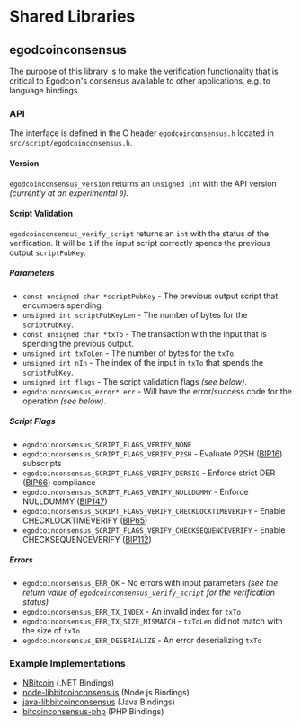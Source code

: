 Shared Libraries
================

## egodcoinconsensus

The purpose of this library is to make the verification functionality that is critical to Egodcoin's consensus available to other applications, e.g. to language bindings.

### API

The interface is defined in the C header `egodcoinconsensus.h` located in  `src/script/egodcoinconsensus.h`.

#### Version

`egodcoinconsensus_version` returns an `unsigned int` with the API version *(currently at an experimental `0`)*.

#### Script Validation

`egodcoinconsensus_verify_script` returns an `int` with the status of the verification. It will be `1` if the input script correctly spends the previous output `scriptPubKey`.

##### Parameters
- `const unsigned char *scriptPubKey` - The previous output script that encumbers spending.
- `unsigned int scriptPubKeyLen` - The number of bytes for the `scriptPubKey`.
- `const unsigned char *txTo` - The transaction with the input that is spending the previous output.
- `unsigned int txToLen` - The number of bytes for the `txTo`.
- `unsigned int nIn` - The index of the input in `txTo` that spends the `scriptPubKey`.
- `unsigned int flags` - The script validation flags *(see below)*.
- `egodcoinconsensus_error* err` - Will have the error/success code for the operation *(see below)*.

##### Script Flags
- `egodcoinconsensus_SCRIPT_FLAGS_VERIFY_NONE`
- `egodcoinconsensus_SCRIPT_FLAGS_VERIFY_P2SH` - Evaluate P2SH ([BIP16](https://github.com/bitcoin/bips/blob/master/bip-0016.mediawiki)) subscripts
- `egodcoinconsensus_SCRIPT_FLAGS_VERIFY_DERSIG` - Enforce strict DER ([BIP66](https://github.com/bitcoin/bips/blob/master/bip-0066.mediawiki)) compliance
- `egodcoinconsensus_SCRIPT_FLAGS_VERIFY_NULLDUMMY` - Enforce NULLDUMMY ([BIP147](https://github.com/bitcoin/bips/blob/master/bip-0147.mediawiki))
- `egodcoinconsensus_SCRIPT_FLAGS_VERIFY_CHECKLOCKTIMEVERIFY` - Enable CHECKLOCKTIMEVERIFY ([BIP65](https://github.com/bitcoin/bips/blob/master/bip-0065.mediawiki))
- `egodcoinconsensus_SCRIPT_FLAGS_VERIFY_CHECKSEQUENCEVERIFY` - Enable CHECKSEQUENCEVERIFY ([BIP112](https://github.com/bitcoin/bips/blob/master/bip-0112.mediawiki))

##### Errors
- `egodcoinconsensus_ERR_OK` - No errors with input parameters *(see the return value of `egodcoinconsensus_verify_script` for the verification status)*
- `egodcoinconsensus_ERR_TX_INDEX` - An invalid index for `txTo`
- `egodcoinconsensus_ERR_TX_SIZE_MISMATCH` - `txToLen` did not match with the size of `txTo`
- `egodcoinconsensus_ERR_DESERIALIZE` - An error deserializing `txTo`

### Example Implementations
- [NBitcoin](https://github.com/NicolasDorier/NBitcoin/blob/master/NBitcoin/Script.cs#L814) (.NET Bindings)
- [node-libbitcoinconsensus](https://github.com/bitpay/node-libbitcoinconsensus) (Node.js Bindings)
- [java-libbitcoinconsensus](https://github.com/dexX7/java-libbitcoinconsensus) (Java Bindings)
- [bitcoinconsensus-php](https://github.com/Bit-Wasp/bitcoinconsensus-php) (PHP Bindings)
